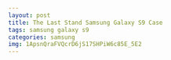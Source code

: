 ```yaml
---
layout: post
title: The Last Stand Samsung Galaxy S9 Case
tags: samsung galaxy s9
categories: samsung
img: 1ApsnQraFVQcrD6jS17SHPiW6c85E_5E2
---
```

